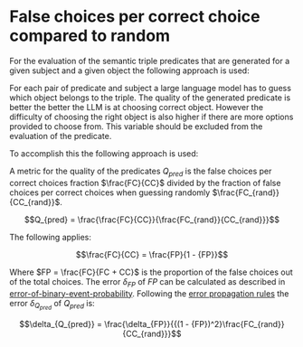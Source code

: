 # False choices per correct choice compared to random

For the evaluation of the semantic triple predicates that are generated for a given subject and a given object the following approach is used:

For each pair of predicate and subject a large language model has to guess which object belongs to the triple. The quality of the generated predicate is better the better the LLM is at choosing correct object. However the difficulty of choosing the right object is also higher if there are more options provided to choose from. This variable should be excluded from the evaluation of the predicate.

To accomplish this the following approach is used:

A metric for the quality of the predicates $Q_{pred}$ is the false choices per correct choices fraction $\frac{FC}{CC}$ divided by the fraction of false choices per correct choices when guessing randomly $\frac{FC_{rand}}{CC_{rand}}$. 

$$Q_{pred} = \frac{\frac{FC}{CC}}{\frac{FC_{rand}}{CC_{rand}}}$$

The following applies:

$$\frac{FC}{CC} = \frac{FP}{1 - {FP}}$$

Where  $FP =  \frac{FC}{FC + CC}$ is the proportion of the false choices out of the total choices. The error $\delta_{FP}$ of $FP$ can be calculated as described in [error-of-binary-event-probability](../formula/error-of-binary-event-probability.md). Following the [error propagation rules](../formula/multiple-variable-function-error-propagation.md) the error $\delta_{Q_{pred}}$ of  $Q_{pred}$ is:

$$\delta_{Q_{pred}} = \frac{\delta_{FP}}{{(1 - {FP})^2}\frac{FC_{rand}}{CC_{rand}}}$$
